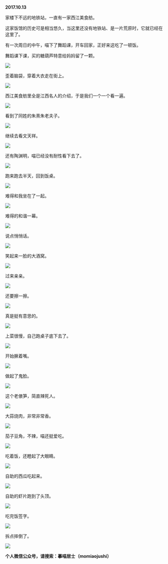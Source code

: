 
          
**2017.10.13**

家楼下不远的地铁站，一直有一家西江美食舫。

这家饭馆的历史可是相当悠久，当这里还没有地铁站、是一片荒原时，它就已经在这里了。

有一次周日的中午，喵下了舞蹈课，开车回家，正好来这吃了一顿饭。

舞蹈课下课，买的糖葫芦特意给妈妈留了一颗。


![](//upload-images.jianshu.io/upload_images/51001-da93a028df234ba8.jpg)


歪着脑袋，穿着大衣走在街上。


![](//upload-images.jianshu.io/upload_images/51001-11293453d2d375dd.jpg)


西江美食舫里全是江西名人的介绍，于是我们一个一个看一遍。


![](//upload-images.jianshu.io/upload_images/51001-36a2293172e499e6.jpg)


看到了同姓的朱熹朱老夫子。


![](//upload-images.jianshu.io/upload_images/51001-fcbf69dc8a998b16.jpg)


继续去看文天祥。


![](//upload-images.jianshu.io/upload_images/51001-3368eaec68513747.jpg)


还有陶渊明，喵已经没有耐性看下去了。


![](//upload-images.jianshu.io/upload_images/51001-b2de8181e48c311e.jpg)


跑来跑去半天，回到饭桌。


![](//upload-images.jianshu.io/upload_images/51001-a29973c9f4b2f774.jpg)


难得和我坐在了一起。


![](//upload-images.jianshu.io/upload_images/51001-75aef9df5f935bec.jpg)


难得的和谐一幕。


![](//upload-images.jianshu.io/upload_images/51001-842cddf95044089e.jpg)


说点悄悄话。


![](//upload-images.jianshu.io/upload_images/51001-bf97a8cdcb75e165.jpg)


笑起来一脸的大酒窝。


![](//upload-images.jianshu.io/upload_images/51001-8d88be6f757240eb.jpg)


过来亲亲。


![](//upload-images.jianshu.io/upload_images/51001-63d080fc252a8c76.jpg)


还要擦一擦。


![](//upload-images.jianshu.io/upload_images/51001-d61c176135ce0e1a.jpg)


真是挺有意思的。


![](//upload-images.jianshu.io/upload_images/51001-342b578b9aed9c38.jpg)


上菜很慢，自己跑桌子底下去了。


![](//upload-images.jianshu.io/upload_images/51001-31c4723d5b995848.jpg)


开始撅着嘴。


![](//upload-images.jianshu.io/upload_images/51001-9e83a39d6f47c9a6.jpg)


做起了鬼脸。


![](//upload-images.jianshu.io/upload_images/51001-ed60bea2e9f54064.jpg)


这个老俵笋，简直辣死人。


![](//upload-images.jianshu.io/upload_images/51001-a207d0201cba324a.jpg)


大蒜烧肉，非常非常香。


![](//upload-images.jianshu.io/upload_images/51001-b58fcc95001d0b7e.jpg)


茄子豆角，不辣，喵还挺爱吃。


![](//upload-images.jianshu.io/upload_images/51001-97d0fb96302baba6.jpg)


吃着饭，还瞪起了大眼睛。


![](//upload-images.jianshu.io/upload_images/51001-8ec961ff412aabf8.jpg)


自助的西瓜吃起来。


![](//upload-images.jianshu.io/upload_images/51001-fc4a195a4938e4a3.jpg)


自助的虾片跑到了头顶。


![](//upload-images.jianshu.io/upload_images/51001-de70a02b39ea7556.jpg)


吃完饭签字。


![](//upload-images.jianshu.io/upload_images/51001-5b85752d7bf6efef.jpg)


拆点摔倒了。


![](//upload-images.jianshu.io/upload_images/51001-dee317f8cf02d52d.jpg)



**个人微信公众号，请搜索：摹喵居士（momiaojushi）**

        
